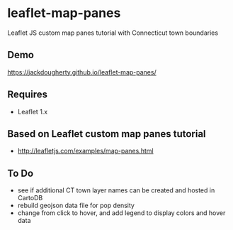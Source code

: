 # leaflet-map-panes
Leaflet JS custom map panes tutorial with Connecticut town boundaries

## Demo
https://jackdougherty.github.io/leaflet-map-panes/

## Requires
- Leaflet 1.x

## Based on Leaflet custom map panes tutorial
- http://leafletjs.com/examples/map-panes.html

## To Do
- see if additional CT town layer names can be created and hosted in CartoDB
- rebuild geojson data file for pop density
- change from click to hover, and add legend to display colors and hover data
